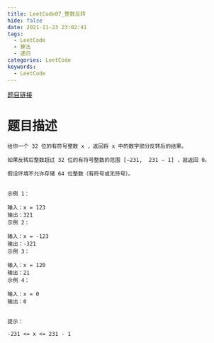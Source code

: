 ```yaml
---
title: LeetCode07_整数反转
hide: false
date: 2021-11-23 23:02:41
tags:
  - LeetCode
  - 算法
  - 递归
categories: LeetCode
keywords:
  - LeetCode
---
```


[题目链接](https://leetcode-cn.com/problems/reverse-integer/)

<!-- more -->

# 题目描述
```
给你一个 32 位的有符号整数 x ，返回将 x 中的数字部分反转后的结果。

如果反转后整数超过 32 位的有符号整数的范围 [−231,  231 − 1] ，就返回 0。

假设环境不允许存储 64 位整数（有符号或无符号）。
 

示例 1：

输入：x = 123
输出：321
示例 2：

输入：x = -123
输出：-321
示例 3：

输入：x = 120
输出：21
示例 4：

输入：x = 0
输出：0
 

提示：

-231 <= x <= 231 - 1
```




